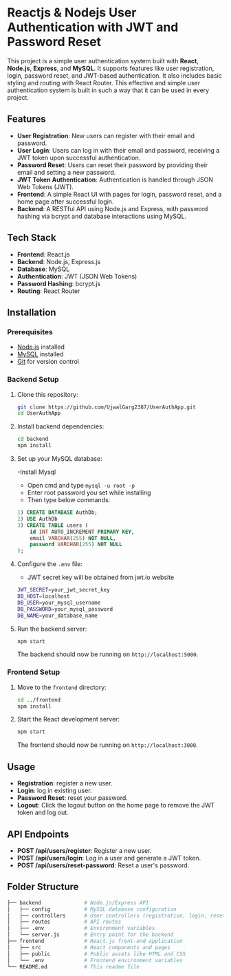 # Reactjs & Nodejs User Authentication with JWT and Password Reset

This project is a simple user authentication system built with **React**, **Node.js**, **Express**, and **MySQL**. It supports features like user registration, login, password reset, and JWT-based authentication. It also includes basic styling and routing with React Router.
This effective and simple user authentication system is built in such a way that it can be used in every project.

## Features

- **User Registration**: New users can register with their email and password.
- **User Login**: Users can log in with their email and password, receiving a JWT token upon successful authentication.
- **Password Reset**: Users can reset their password by providing their email and setting a new password.
- **JWT Token Authentication**: Authentication is handled through JSON Web Tokens (JWT).
- **Frontend**: A simple React UI with pages for login, password reset, and a home page after successful login.
- **Backend**: A RESTful API using Node.js and Express, with password hashing via bcrypt and database interactions using MySQL.

## Tech Stack

- **Frontend**: React.js
- **Backend**: Node.js, Express.js
- **Database**: MySQL
- **Authentication**: JWT (JSON Web Tokens)
- **Password Hashing**: bcrypt.js
- **Routing**: React Router

## Installation

### Prerequisites

- [Node.js](https://nodejs.org/) installed
- [MySQL](https://www.mysql.com/) installed
- [Git](https://git-scm.com/) for version control

### Backend Setup

1. Clone this repository:

    ```bash
    git clone https://github.com/UjwalGarg2387/UserAuthApp.git
    cd UserAuthApp
    ```

2. Install backend dependencies:

    ```bash
    cd backend
    npm install
    ```

3. Set up your MySQL database:

    -Install Mysql
    - Open cmd and type `mysql -u root -p`
    - Enter root password you set while installing
    - Then type below commands:
    ```sql
    1) CREATE DATABASE AuthDb;
    2) USE AuthDb
    3) CREATE TABLE users (
        id INT AUTO_INCREMENT PRIMARY KEY,
        email VARCHAR(255) NOT NULL,
        password VARCHAR(255) NOT NULL
    );
    ```

5. Configure the `.env` file:
    - JWT secret key will be obtained from jwt.io website
    ```bash
    JWT_SECRET=your_jwt_secret_key
    DB_HOST=localhost
    DB_USER=your_mysql_username
    DB_PASSWORD=your_mysql_password
    DB_NAME=your_database_name
    ```

6. Run the backend server:

    ```bash
    npm start
    ```

    The backend should now be running on `http://localhost:5000`.

### Frontend Setup

1. Move to the `frontend` directory:

    ```bash
    cd ../frontend
    npm install
    ```

2. Start the React development server:

    ```bash
    npm start
    ```

    The frontend should now be running on `http://localhost:3000`.

## Usage

- **Registration**: register a new user.
- **Login**: log in existing user.
- **Password Reset**: reset your password.
- **Logout**: Click the logout button on the home page to remove the JWT token and log out.

## API Endpoints

- **POST /api/users/register**: Register a new user.
- **POST /api/users/login**: Log in a user and generate a JWT token.
- **POST /api/users/reset-password**: Reset a user's password.

## Folder Structure

```bash
├── backend              # Node.js/Express API
│   ├── config           # MySQL database configuration
│   ├── controllers      # User controllers (registration, login, reset password)
│   ├── routes           # API routes
│   ├── .env             # Environment variables
│   └── server.js        # Entry point for the backend
├── frontend             # React.js front-end application
│   ├── src              # React components and pages
│   ├── public           # Public assets like HTML and CSS
│   └── .env             # Frontend environment variables
└── README.md            # This readme file
